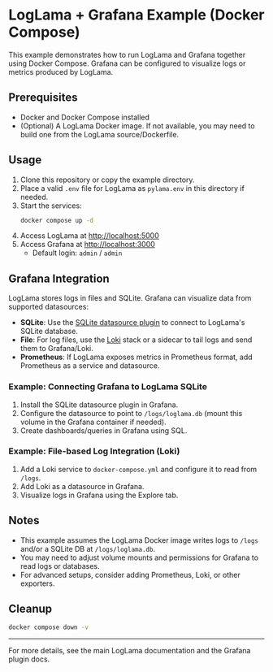 # LogLama + Grafana Example (Docker Compose)

This example demonstrates how to run LogLama and Grafana together using Docker Compose. Grafana can be configured to visualize logs or metrics produced by LogLama.

## Prerequisites
- Docker and Docker Compose installed
- (Optional) A LogLama Docker image. If not available, you may need to build one from the LogLama source/Dockerfile.

## Usage

1. Clone this repository or copy the example directory.
2. Place a valid `.env` file for LogLama as `pylama.env` in this directory if needed.
3. Start the services:
   ```bash
   docker compose up -d
   ```
4. Access LogLama at [http://localhost:5000](http://localhost:5000)
5. Access Grafana at [http://localhost:3000](http://localhost:3000)
   - Default login: `admin` / `admin`

## Grafana Integration

LogLama stores logs in files and SQLite. Grafana can visualize data from supported datasources:

- **SQLite**: Use the [SQLite datasource plugin](https://grafana.com/grafana/plugins/frser-sqlite-datasource/) to connect to LogLama's SQLite database.
- **File**: For log files, use the [Loki](https://grafana.com/oss/loki/) stack or a sidecar to tail logs and send them to Grafana/Loki.
- **Prometheus**: If LogLama exposes metrics in Prometheus format, add Prometheus as a service and datasource.

### Example: Connecting Grafana to LogLama SQLite
1. Install the SQLite datasource plugin in Grafana.
2. Configure the datasource to point to `/logs/loglama.db` (mount this volume in the Grafana container if needed).
3. Create dashboards/queries in Grafana using SQL.

### Example: File-based Log Integration (Loki)
1. Add a Loki service to `docker-compose.yml` and configure it to read from `/logs`.
2. Add Loki as a datasource in Grafana.
3. Visualize logs in Grafana using the Explore tab.

## Notes
- This example assumes the LogLama Docker image writes logs to `/logs` and/or a SQLite DB at `/logs/loglama.db`.
- You may need to adjust volume mounts and permissions for Grafana to read logs or databases.
- For advanced setups, consider adding Prometheus, Loki, or other exporters.

## Cleanup
```bash
docker compose down -v
```

---

For more details, see the main LogLama documentation and the Grafana plugin docs.
